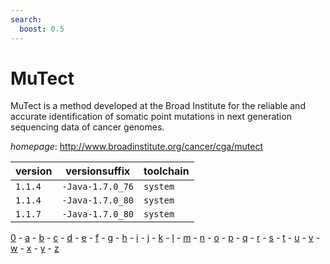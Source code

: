```yaml
---
search:
  boost: 0.5
---
```

# MuTect

MuTect is a method developed at the Broad Institute for the reliable  and accurate identification of somatic point mutations in next generation sequencing  data of cancer genomes.

*homepage*: <http://www.broadinstitute.org/cancer/cga/mutect>

version | versionsuffix | toolchain
--------|---------------|----------
``1.1.4`` | ``-Java-1.7.0_76`` | ``system``
``1.1.4`` | ``-Java-1.7.0_80`` | ``system``
``1.1.7`` | ``-Java-1.7.0_80`` | ``system``

[0](../0/index.md) - [a](../a/index.md) - [b](../b/index.md) - [c](../c/index.md) - [d](../d/index.md) - [e](../e/index.md) - [f](../f/index.md) - [g](../g/index.md) - [h](../h/index.md) - [i](../i/index.md) - [j](../j/index.md) - [k](../k/index.md) - [l](../l/index.md) - [m](../m/index.md) - [n](../n/index.md) - [o](../o/index.md) - [p](../p/index.md) - [q](../q/index.md) - [r](../r/index.md) - [s](../s/index.md) - [t](../t/index.md) - [u](../u/index.md) - [v](../v/index.md) - [w](../w/index.md) - [x](../x/index.md) - [y](../y/index.md) - [z](../z/index.md)

